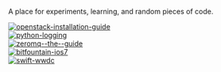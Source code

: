 A place for experiments, learning, and random pieces of code.

[![openstack-installation-guide](http://img.shields.io/badge/openstack--installation--guide-8%25_(7/93)-red.svg?style=flat)](https://github.com/jasonkeene/playground/blob/master/openstack-installation-guide/progress.md)  
[![python-logging](http://img.shields.io/badge/python--logging-48%25_(43/89)-yellow.svg?style=flat)](https://github.com/jasonkeene/playground/blob/master/python-logging/progress.md)  
[![zeromq--the--guide](http://img.shields.io/badge/zeromq--the--guide-14%25_(41/277)-red.svg?style=flat)](https://github.com/jasonkeene/playground/blob/master/zeromq-the-guide/progress.md)  
[![bitfountain-ios7](http://img.shields.io/badge/bitfountain--ios7-20%25_(106/541)-orange.svg?style=flat)](https://github.com/jasonkeene/playground/blob/master/bitfountain-ios7/progress.md)  
[![swift-wwdc](http://img.shields.io/badge/swift--wwdc-0%25_(0/5)-red.svg?style=flat)](https://github.com/jasonkeene/playground/blob/master/swift-wwdc/progress.md)  
